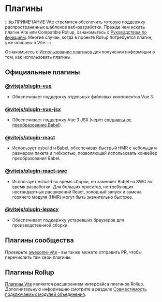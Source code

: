 # Плагины

:::tip ПРИМЕЧАНИЕ
Vite стремится обеспечить готовую поддержку распространенных шаблонов веб-разработки. Прежде чем искать плагин Vite или Compatible Rollup, ознакомьтесь с [Руководством по функциям](../guide/features.md). Многие случаи, когда в проекте Rollup потребуется плагин, уже описаны в Vite.
:::

Ознакомьтесь с [Использование плагинов](../guide/using-plugins) для получения информации о том, как использовать плагины.

## Официальные плагины

### [@vitejs/plugin-vue](https://github.com/vitejs/vite-plugin-vue/tree/main/packages/plugin-vue)

- Обеспечивает поддержку отдельных файловых компонентов Vue 3.

### [@vitejs/plugin-vue-jsx](https://github.com/vitejs/vite-plugin-vue/tree/main/packages/plugin-vue-jsx)

- Обеспечивает поддержку Vue 3 JSX (через [специальное преобразование Babel](https://github.com/vuejs/jsx-next)).

### [@vitejs/plugin-react](https://github.com/vitejs/vite-plugin-react/tree/main/packages/plugin-react)

- Использует esbuild и Babel, обеспечивая быстрый HMR с небольшим размером пакета и гибкостью, позволяющей использовать конвейер преобразования Babel.

### [@vitejs/plugin-react-swc](https://github.com/vitejs/vite-plugin-react-swc)

- Использует esbuild во время сборки, но заменяет Babel на SWC во время разработки. Для больших проектов, не требующих нестандартных расширений React, холодный запуск и замена горячего модуля (HMR) могут быть значительно быстрее.

### [@vitejs/plugin-legacy](https://github.com/vitejs/vite/tree/main/packages/plugin-legacy)

- Обеспечивает поддержку устаревших браузеров для производственной сборки.

## Плагины сообщества

Проверьте [awesome-vite](https://github.com/vitejs/awesome-vite#plugins) - вы также можете отправить PR, чтобы перечислить там свои плагины.

## Плагины Rollup

[Плагины Vite](../guide/api-plugin) являются расширением интерфейса плагинов Rollup. Дополнительную информацию смотрите в разделе [Совместимость подключаемых модулей объединения](../guide/api-plugin#rollup-plugin-compatibility).
